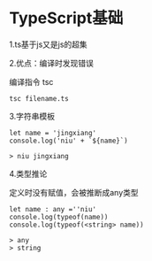 # TypeScript基础

1.ts基于js又是js的超集 



2.优点：编译时发现错误

编译指令 tsc

```
tsc filename.ts
```



3.字符串模板

```
let name = 'jingxiang'
console.log('niu' + `${name}`)

> niu jingxiang
```



4.类型推论

定义时没有赋值，会被推断成any类型

```
let name : any =''niu'
console.log(typeof(name))
console.log(typeof(<string> name))

> any
> string
```

